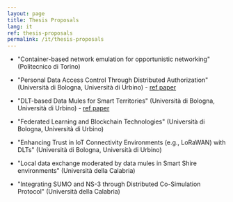 ```yaml
---
layout: page
title: Thesis Proposals
lang: it
ref: thesis-proposals
permalink: /it/thesis-proposals
---
```


- "Container-based network emulation for opportunistic
networking" (Politecnico di Torino)

- "Personal Data Access Control Through Distributed Authorization" (Università di Bologna, Università di Urbino) - [ref paper](https://trebuchet.public.springernature.app/get_content/49757dae-2226-4511-beae-4aa2a8e97c80)

- "DLT-based Data Mules for Smart Territories" (Università di Bologna, Università di Urbino) - [ref paper](https://dl.acm.org/doi/10.1145/3587696)

- "Federated Learning and Blockchain Technologies" (Università di Bologna, Università di Urbino)

- "Enhancing Trust in IoT Connectivity Environments (e.g., LoRaWAN) with DLTs" (Università di Bologna, Università di Urbino)

- "Local data exchange moderated by data mules in Smart Shire environments" (Università della Calabria)

- "Integrating SUMO and NS-3 through Distributed Co-Simulation Protocol" (Università della Calabria)
